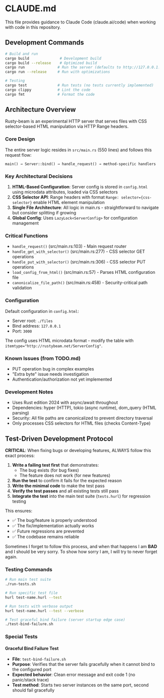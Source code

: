 # CLAUDE.md

This file provides guidance to Claude Code (claude.ai/code) when working with code in this repository.

## Development Commands

```bash
# Build and run
cargo build              # Development build
cargo build --release    # Optimized build
cargo run               # Run the server (defaults to http://127.0.0.1:3000)
cargo run --release     # Run with optimizations

# Testing
cargo test              # Run tests (no tests currently implemented)
cargo clippy            # Lint the code
cargo fmt               # Format the code
```

## Architecture Overview

Rusty-beam is an experimental HTTP server that serves files with CSS selector-based HTML manipulation via HTTP Range headers.

### Core Design

The entire server logic resides in `src/main.rs` (550 lines) and follows this request flow:
```
main() → Server::bind() → handle_request() → method-specific handlers
```

### Key Architectural Decisions

1. **HTML-Based Configuration**: Server config is stored in `config.html` using microdata attributes, loaded via CSS selectors
2. **CSS Selector API**: Range headers with format `Range: selector={css-selector}` enable HTML element manipulation
3. **Single File Architecture**: All logic in main.rs - straightforward to navigate but consider splitting if growing
4. **Global Config**: Uses `LazyLock<ServerConfig>` for configuration management

### Critical Functions

- `handle_request()` (src/main.rs:103) - Main request router
- `handle_get_with_selector()` (src/main.rs:277) - CSS selector GET operations
- `handle_put_with_selector()` (src/main.rs:306) - CSS selector PUT operations
- `load_config_from_html()` (src/main.rs:57) - Parses HTML configuration file
- `canonicalize_file_path()` (src/main.rs:458) - Security-critical path validation

### Configuration

Default configuration in `config.html`:
- Server root: `./files`
- Bind address: `127.0.0.1`
- Port: `3000`

The config uses HTML microdata format - modify the table with `itemtype="http://rustybeam.net/ServerConfig"`.

### Known Issues (from TODO.md)

- PUT operation bug in complex examples
- "Extra byte" issue needs investigation
- Authentication/authorization not yet implemented

### Development Notes

- Uses Rust edition 2024 with async/await throughout
- Dependencies: hyper (HTTP), tokio (async runtime), dom_query (HTML parsing)
- Security: All file paths are canonicalized to prevent directory traversal
- Only processes CSS selectors for HTML files (checks Content-Type)

## Test-Driven Development Protocol

**CRITICAL**: When fixing bugs or developing features, ALWAYS follow this exact process:

1. **Write a failing test first** that demonstrates:
   - The bug exists (for bug fixes)
   - The feature does not work (for new features)
2. **Run the test** to confirm it fails for the expected reason
3. **Write the minimal code** to make the test pass
4. **Verify the test passes** and all existing tests still pass
5. **Integrate the test** into the main test suite (`tests.hurl`) for regression testing

This ensures:
- ✅ The bug/feature is properly understood
- ✅ The fix/implementation actually works
- ✅ Future regressions are prevented
- ✅ The codebase remains reliable

Sometimes I forget to follow this process, and when that happens I am **BAD** and I should be very sorry. To show how sorry I am, I will try to never forget again.

### Testing Commands

```bash
# Run main test suite
./run-tests.sh

# Run specific test file
hurl test-name.hurl --test

# Run tests with verbose output
hurl test-name.hurl --test --verbose

# Test graceful bind failure (server startup edge case)
./test-bind-failure.sh
```

### Special Tests

#### Graceful Bind Failure Test
- **File**: `test-bind-failure.sh`
- **Purpose**: Verifies that the server fails gracefully when it cannot bind to the configured port
- **Expected behavior**: Clean error message and exit code 1 (no panic/stack trace)
- **Test method**: Starts two server instances on the same port, second should fail gracefully